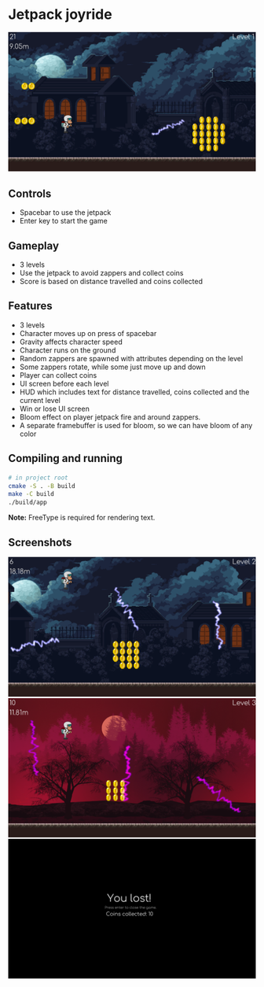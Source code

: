 # Jetpack joyride

![Level 1](Screenshots/level-1.png) 

## Controls

- Spacebar to use the jetpack
- Enter key to start the game

## Gameplay

- 3 levels
- Use the jetpack to avoid zappers and collect coins
- Score is based on distance travelled and coins collected

## Features

- 3 levels
- Character moves up on press of spacebar
- Gravity affects character speed
- Character runs on the ground
- Random zappers are spawned with attributes depending on the level
- Some zappers rotate, while some just move up and down
- Player can collect coins
- UI screen before each level
- HUD which includes text for distance travelled, coins collected and the current level
- Win or lose UI screen
- Bloom effect on player jetpack fire and around zappers.
- A separate framebuffer is used for bloom, so we can have bloom of any color

## Compiling and running

```bash
# in project root
cmake -S . -B build
make -C build
./build/app
```

**Note:** FreeType is required for rendering text.

## Screenshots

![Level 2 screenshot showcasing hud, zappers and coins](Screenshots/level-2.png) 
![Level 3 screenshot showcasing hud, zappers and coins](Screenshots/level-3.png) 
![You lose screen](Screenshots/lost.png) 
